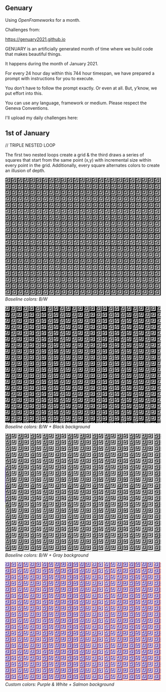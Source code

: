 ## Genuary

Using _OpenFrameworks_ for a month.

Challenges from:

https://genuary2021.github.io

GENUARY is an artificially generated month of time where we build code that makes beautiful things.

It happens during the month of January 2021.

For every 24 hour day within this 744 hour timespan, we have prepared a prompt with instructions for you to execute.

You don’t have to follow the prompt exactly. Or even at all. But, y’know, we put effort into this.

You can use any language, framework or medium. Please respect the Geneva Conventions.


I'll upload my daily challenges here:


## 1st of January

// TRIPLE NESTED LOOP

The first two nested loops create a grid & the third draws a series of squares that start from the same point (x,y) with incremental size within every point in the grid. Additionally, every square alternates colors to create an illusion of depth.

![day 1](Jan-1/Jan-1_2.png)
_Baseline colors: B/W_

![day 1](Jan-1/Jan-1_1.png)
_Baseline colors: B/W + Black background_

![day 1](Jan-1/Jan-1_3.png)
_Baseline colors: B/W + Gray background_

![day 1](Jan-1/Jan-1_4.png)
_Custom colors: Purple & White + Salmon background_




